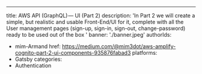 ---
title: AWS API (GraphQL) — UI (Part 2)
description: 'In Part 2 we will create a simple, but realistic and usable Front-End/UI for it, complete with all the User management pages (sign-up, sign-in, sign-out, change-password) ready to be used out of the box '
banner: './banner.jpeg'
authorIds:
  - mim-Armand
href: https://medium.com/@mim3dot/aws-amplify-cognito-part-2-ui-components-935876fabad3
platforms:
  - Gatsby
categories:
  - Authentication